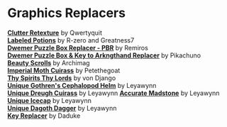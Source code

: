 # Graphics Replacers  
[**Clutter Retexture**](https://www.nexusmods.com/morrowind/mods/45972?) by Qwertyquit  
[**Labeled Potions**](https://www.nexusmods.com/morrowind/mods/44374) by R-zero and Greatness7  
[**Dwemer Puzzle Box Replacer - PBR**](https://www.nexusmods.com/morrowind/mods/45006) by Remiros  
[**Dwemer Puzzle Box & Key to Arkngthand Replacer**](https://www.nexusmods.com/morrowind/mods/44191) by Pikachuno  
[**Beauty Scrolls**](https://www.nexusmods.com/morrowind/mods/47181) by Archimag  
[**Imperial Moth Cuirass**](https://www.nexusmods.com/morrowind/mods/45939) by Petethegoat  
[**Thy Spirits Thy Lords**](https://www.nexusmods.com/morrowind/mods/38423) by von Django  
[**Unique Gothren's Cephalopod Helm**](https://www.nexusmods.com/morrowind/mods/46534) by Leyawynn  
[**Unique Dreugh Cuirass**](https://www.nexusmods.com/morrowind/mods/46508) by Leyawynn
[**Accurate Madstone**](https://www.nexusmods.com/morrowind/mods/46397) by Leyawynn  
[**Unique Icecap**](https://www.nexusmods.com/morrowind/mods/46362) by Leyawynn  
[**Unique Dagoth Dagger**](https://www.nexusmods.com/morrowind/mods/46363) by Leyawynn  
[**Key Replacer**](https://www.nexusmods.com/morrowind/mods/6749) by Daduke  

